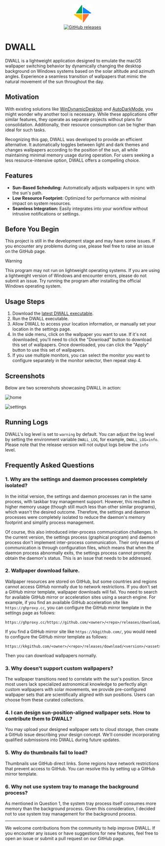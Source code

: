 <p align="center">
<img height="64" width="64" src="./src-tauri/icons/128x128.png" />
<br/>
<a href="https://github.com/dwall-rs/dwall/releases/latest"><img src="https://img.shields.io/github/downloads/dwall-rs/dwall/total.svg?style=flat-square" alt="GitHub releases"></a>
</p>

# DWALL

DWALL is a lightweight application designed to emulate the macOS wallpaper switching behavior by dynamically changing the desktop background on Windows systems based on the solar altitude and azimuth angles. Experience a seamless transition of wallpapers that mimic the natural movement of the sun throughout the day.

## Motivation

With existing solutions like [WinDynamicDesktop](https://github.com/t1m0thyj/WinDynamicDesktop) and [AutoDarkMode](https://github.com/AutoDarkMode/Windows-Auto-Night-Mode), you might wonder why another tool is necessary. While these applications offer similar features, they operate as separate projects without plans for consolidation. Additionally, their resource consumption can be higher than ideal for such tasks.

Recognizing this gap, DWALL was developed to provide an efficient alternative. It automatically toggles between light and dark themes and changes wallpapers according to the position of the sun, all while maintaining minimal memory usage during operation. For users seeking a less resource-intensive option, DWALL offers a compelling choice.

## Features

- **Sun-Based Scheduling:** Automatically adjusts wallpapers in sync with the sun's path.
- **Low Resource Footprint:** Optimized for performance with minimal impact on system resources.
- **Seamless Integration:** Easily integrates into your workflow without intrusive notifications or settings.

## Before You Begin

This project is still in the development stage and may have some issues. If you encounter any problems during use, please feel free to raise an issue on the GitHub page.

> [!WARNING]  
> This program may not run on lightweight operating systems. If you are using a lightweight version of Windows and encounter errors, please do not submit an issue. Try running the program after installing the official Windows operating system.

## Usage Steps

1. Download the [latest DWALL executable](https://github.com/dwall-rs/dwall/releases/latest).
2. Run the DWALL executable.
3. Allow DWALL to access your location information, or manually set your location in the settings page.
4. In the side menu, click on the wallpaper you want to use. If it's not downloaded, you'll need to click the "Download" button to download this set of wallpapers. Once downloaded, you can click the "Apply" button to use this set of wallpapers.
5. If you use multiple monitors, you can select the monitor you want to configure separately in the monitor selector, then repeat step 4.

## Screenshots

Below are two screenshots showcasing DWALL in action:

![home](images/home.avif)

![settings](images/settings.avif)

## Running Logs

DWALL's log level is set to `warning` by default. You can adjust the log level by setting the environment variable `DWALL_LOG`, for example, `DWALL_LOG=info`. Please note that the release version will not output logs below the `info` level.

## Frequently Asked Questions

### 1. Why are the settings and daemon processes completely isolated?

In the initial version, the settings and daemon processes ran in the same process, with taskbar tray management support. However, this resulted in higher memory usage (though still much less than other similar programs), which wasn't the desired outcome. Therefore, the settings and daemon processes were completely isolated to reduce the daemon's memory footprint and simplify process management.

Of course, this also introduced inter-process communication challenges. In the current version, the settings process (graphical program) and daemon process don't implement inter-process communication. Their only means of communication is through configuration files, which means that when the daemon process abnormally exits, the settings process cannot promptly obtain the daemon's status. This is an issue that needs to be addressed.

### 2. Wallpaper download failure.

Wallpaper resources are stored on GitHub, but some countries and regions cannot access GitHub normally due to network restrictions. If you don't set a GitHub mirror template, wallpaper downloads will fail. You need to search for available GitHub mirror or acceleration sites using a search engine. For example, if you find an available GitHub acceleration site like `https://ghproxy.cc`, you can configure the GitHub mirror template in the settings page as follows:

```
https://ghproxy.cc/https://github.com/<owner>/<repo>/releases/download/<version>/<asset>
```

If you find a GitHub mirror site like `https://kkgithub.com/`, you would need to configure the GitHub mirror template as follows:

```
https://kkgithub.com/<owner>/<repo>/releases/download/<version>/<asset>
```

Then you can download wallpapers normally.

### 3. Why doesn't support custom wallpapers?

The wallpaper transitions need to correlate with the sun's position. Since most users lack specialized astronomical knowledge to perfectly align custom wallpapers with solar movements, we provide pre-configured wallpaper sets that are scientifically aligned with sun positions. Users can choose from these curated collections.

### 4. I can design sun-position-aligned wallpaper sets. How to contribute them to DWALL?

You may upload your designed wallpaper sets to cloud storage, then create a GitHub issue describing your design concept. We'll consider incorporating qualified submissions into DWALL during future updates.

### 5. Why do thumbnails fail to load?

Thumbnails use GitHub direct links. Some regions have network restrictions that prevent access to GitHub. You can resolve this by setting up a GitHub mirror template.

### 6. Why not use system tray to manage the background process?

As mentioned in Question 1, the system tray process itself consumes more memory than the background process. Given this consideration, I decided not to use system tray management for the background process.

---

We welcome contributions from the community to help improve DWALL. If you encounter any issues or have suggestions for new features, feel free to open an issue or submit a pull request on our GitHub page.
